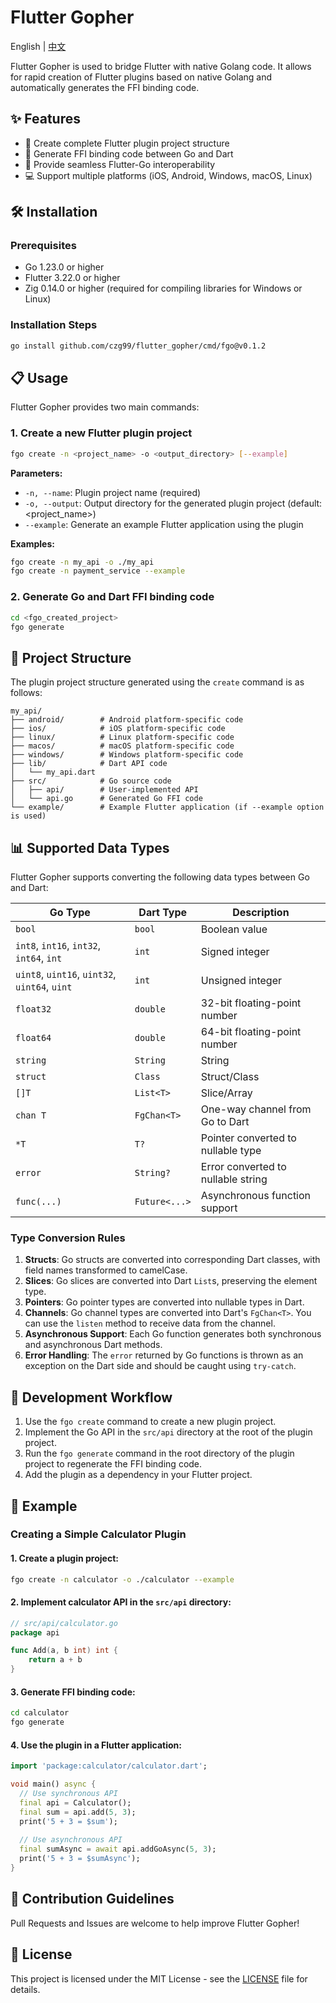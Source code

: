 # Flutter Gopher

English | [中文](https://github.com/czg99/flutter_gopher/blob/main/README_zh.md)

Flutter Gopher is used to bridge Flutter with native Golang code. It allows for rapid creation of Flutter plugins based on native Golang and automatically generates the FFI binding code.

## ✨ Features

- 🔄 Create complete Flutter plugin project structure
- 🔌 Generate FFI binding code between Go and Dart
- 🚀 Provide seamless Flutter-Go interoperability
- 💻 Support multiple platforms (iOS, Android, Windows, macOS, Linux)

## 🛠️ Installation

### Prerequisites

- Go 1.23.0 or higher
- Flutter 3.22.0 or higher
- Zig 0.14.0 or higher (required for compiling libraries for Windows or Linux)

### Installation Steps

```bash
go install github.com/czg99/flutter_gopher/cmd/fgo@v0.1.2
```

## 📋 Usage

Flutter Gopher provides two main commands:

### 1. Create a new Flutter plugin project

```bash
fgo create -n <project_name> -o <output_directory> [--example]
```

**Parameters:**
- `-n, --name`: Plugin project name (required)
- `-o, --output`: Output directory for the generated plugin project (default: <project_name>)
- `--example`: Generate an example Flutter application using the plugin

**Examples:**
```bash
fgo create -n my_api -o ./my_api
fgo create -n payment_service --example
```

### 2. Generate Go and Dart FFI binding code

```bash
cd <fgo_created_project>
fgo generate
```

## 📁 Project Structure

The plugin project structure generated using the `create` command is as follows:

```
my_api/
├── android/        # Android platform-specific code
├── ios/            # iOS platform-specific code
├── linux/          # Linux platform-specific code
├── macos/          # macOS platform-specific code
├── windows/        # Windows platform-specific code
├── lib/            # Dart API code
│   └── my_api.dart
├── src/            # Go source code
│   ├── api/        # User-implemented API
│   └── api.go      # Generated Go FFI code
└── example/        # Example Flutter application (if --example option is used)
```

## 📊 Supported Data Types

Flutter Gopher supports converting the following data types between Go and Dart:

| Go Type                                       | Dart Type     | Description                        |
| --------------------------------------------- | ------------- | ---------------------------------- |
| `bool`                                        | `bool`        | Boolean value                      |
| `int8`, `int16`, `int32`, `int64`, `int`      | `int`         | Signed integer                     |
| `uint8`, `uint16`, `uint32`, `uint64`, `uint` | `int`         | Unsigned integer                   |
| `float32`                                     | `double`      | 32-bit floating-point number       |
| `float64`                                     | `double`      | 64-bit floating-point number       |
| `string`                                      | `String`      | String                             |
| `struct`                                      | `Class`       | Struct/Class                       |
| `[]T`                                         | `List<T>`     | Slice/Array                        |
| `chan T`                                      | `FgChan<T>`   | One-way channel from Go to Dart    |
| `*T`                                          | `T?`          | Pointer converted to nullable type |
| `error`                                       | `String?`     | Error converted to nullable string |
| `func(...)`                                   | `Future<...>` | Asynchronous function support      |


### Type Conversion Rules

1. **Structs**: Go structs are converted into corresponding Dart classes, with field names transformed to camelCase.
2. **Slices**: Go slices are converted into Dart `List`s, preserving the element type.
3. **Pointers**: Go pointer types are converted into nullable types in Dart.
4. **Channels**: Go channel types are converted into Dart's `FgChan<T>`. You can use the `listen` method to receive data from the channel.
5. **Asynchronous Support**: Each Go function generates both synchronous and asynchronous Dart methods.
6. **Error Handling**: The `error` returned by Go functions is thrown as an exception on the Dart side and should be caught using `try-catch`.

## 🔄 Development Workflow

1. Use the `fgo create` command to create a new plugin project.
2. Implement the Go API in the `src/api` directory at the root of the plugin project.
3. Run the `fgo generate` command in the root directory of the plugin project to regenerate the FFI binding code.
4. Add the plugin as a dependency in your Flutter project.

## 🌟 Example

### Creating a Simple Calculator Plugin

#### 1. Create a plugin project:

```bash
fgo create -n calculator -o ./calculator --example
```

#### 2. Implement calculator API in the `src/api` directory:

```go
// src/api/calculator.go
package api

func Add(a, b int) int {
    return a + b
}

```

#### 3. Generate FFI binding code:

```bash
cd calculator
fgo generate
```

#### 4. Use the plugin in a Flutter application:

```dart
import 'package:calculator/calculator.dart';

void main() async {
  // Use synchronous API
  final api = Calculator();
  final sum = api.add(5, 3);
  print('5 + 3 = $sum');
  
  // Use asynchronous API
  final sumAsync = await api.addGoAsync(5, 3);
  print('5 + 3 = $sumAsync');
}
```

## 📝 Contribution Guidelines

Pull Requests and Issues are welcome to help improve Flutter Gopher!

## 📄 License

This project is licensed under the MIT License - see the [LICENSE](LICENSE) file for details.